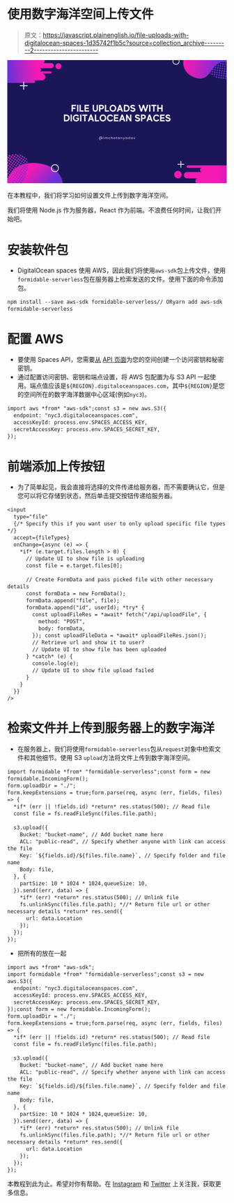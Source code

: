 # 使用数字海洋空间上传文件

> 原文：<https://javascript.plainenglish.io/file-uploads-with-digitalocean-spaces-1d35742f1b5c?source=collection_archive---------2----------------------->

![](img/40bc46f8e6da6cf7a5216bd37bef906a.png)

在本教程中，我们将学习如何设置文件上传到数字海洋空间。

我们将使用 Node.js 作为服务器，React 作为前端。不浪费任何时间，让我们开始吧。

# 安装软件包

*   DigitalOcean spaces 使用 AWS，因此我们将使用`aws-sdk`包上传文件，使用`formidable-serverless`包在服务器上检索发送的文件。使用下面的命令添加包。

```
npm install --save aws-sdk formidable-serverless// ORyarn add aws-sdk formidable-serverless
```

# 配置 AWS

*   要使用 Spaces API，您需要[从](https://www.digitalocean.com/docs/spaces/how-to/manage-access/#access-keys) [API 页面](https://cloud.digitalocean.com/settings/api/tokens)为您的空间创建一个访问密钥和秘密密钥。
*   通过配置访问密钥、密钥和端点设置，将 AWS 包配置为与 S3 API 一起使用。端点值应该是`${REGION}.digitaloceanspaces.com`，其中`${REGION}`是您的空间所在的数字海洋数据中心区域(例如`nyc3`)。

```
import aws *from* "aws-sdk";const s3 = new aws.S3({
  endpoint: "nyc3.digitaloceanspaces.com",
  accessKeyId: process.env.SPACES_ACCESS_KEY,
  secretAccessKey: process.env.SPACES_SECRET_KEY,
});
```

# 前端添加上传按钮

*   为了简单起见，我会直接将选择的文件传递给服务器，而不需要确认它，但是您可以将它存储到状态，然后单击提交按钮传递给服务器。

```
<input
  type="file"
  {/* Specify this if you want user to only upload specific file types */}
  accept={fileTypes}
  onChange={async (e) => {
    *if* (e.target.files.length > 0) {
      // Update UI to show file is uploading
      const file = e.target.files[0];

      // Create FormData and pass picked file with other necessary details
      const formData = new FormData();
      formData.append("file", file);
      formData.append("id", userId); *try* {
        const uploadFileRes = *await* fetch("/api/uploadFile", {
          method: "POST",
          body: formData,
        }); const uploadFileData = *await* uploadFileRes.json();
        // Retrieve url and show it to user?
        // Update UI to show file has been uploaded
      } *catch* (e) {
        console.log(e);
        // Update UI to show file upload failed
      }
    }
  }}
/>
```

# 检索文件并上传到服务器上的数字海洋

*   在服务器上，我们将使用`formidable-serverless`包从`request`对象中检索文件和其他细节。使用 S3 `upload`方法将文件上传到数字海洋空间。

```
import formidable *from* "formidable-serverless";const form = new formidable.IncomingForm();
form.uploadDir = "./";
form.keepExtensions = true;form.parse(req, async (err, fields, files) => {
  *if* (err || !fields.id) *return* res.status(500); // Read file
  const file = fs.readFileSync(files.file.path);

  s3.upload({
    Bucket: "bucket-name", // Add bucket name here
    ACL: "public-read", // Specify whether anyone with link can access the file
    Key: `${fields.id}/${files.file.name}`, // Specify folder and file name
    Body: file,
  }, {
    partSize: 10 * 1024 * 1024,queueSize: 10,
  }).send((err, data) => {
    *if* (err) *return* res.status(500); // Unlink file
    fs.unlinkSync(files.file.path); *//* Return file url or other necessary details *return* res.send({
      url: data.Location
    });
  });
});
```

*   把所有的放在一起

```
import aws *from* "aws-sdk";
import formidable *from* "formidable-serverless";const s3 = new aws.S3({
  endpoint: "nyc3.digitaloceanspaces.com",
  accessKeyId: process.env.SPACES_ACCESS_KEY,
  secretAccessKey: process.env.SPACES_SECRET_KEY,
});const form = new formidable.IncomingForm();
form.uploadDir = "./";
form.keepExtensions = true;form.parse(req, async (err, fields, files) => {
  *if* (err || !fields.id) *return* res.status(500); // Read file
  const file = fs.readFileSync(files.file.path);

  s3.upload({
    Bucket: "bucket-name", // Add bucket name here
    ACL: "public-read", // Specify whether anyone with link can access the file
    Key: `${fields.id}/${files.file.name}`, // Specify folder and file name
    Body: file,
  }, {
    partSize: 10 * 1024 * 1024,queueSize: 10,
  }).send((err, data) => {
    *if* (err) *return* res.status(500); // Unlink file
    fs.unlinkSync(files.file.path); *//* Return file url or other necessary details *return* res.send({
      url: data.Location
    });
  });
});
```

本教程到此为止。希望对你有帮助。在 [Instagram](https://www.instagram.com/imchetanyadav/) 和 [Twitter](https://twitter.com/im_chetanyadav/) 上关注我，获取更多信息。